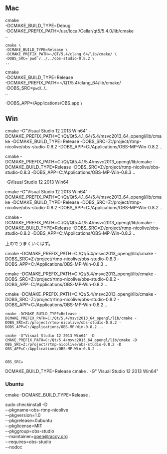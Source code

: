 

## Mac

cmake \
-DCMAKE_BUILD_TYPE=Debug \
-DCMAKE_PREFIX_PATH=/usr/local/Cellar/qt5/5.4.0/lib/cmake \
..



```
cmake \
-DCMAKE_BUILD_TYPE=Release \
-DCMAKE_PREFIX_PATH=~/QT/5.4/clang_64/lib/cmake/ \
-DOBS_SRC=`pwd`/../../obs-studio-0.8.2 \
..
```
cmake \
-DCMAKE_BUILD_TYPE=Release \
-DCMAKE_PREFIX_PATH=~/QT/5.4/clang_64/lib/cmake/ \
-DOBS_SRC=`pwd`/../.. \
..


-DOBS_APP=/Applications/OBS.app \


## Win

cmake -G"Visual Studio 12 2013 Win64" -DCMAKE_PREFIX_PATH=C:/Qt/Qt5.4.1_64/5.4/msvc2013_64_opengl/lib/cmake -DCMAKE_BUILD_TYPE=Release -DOBS_SRC=Z:/project/rtmp-nicolive/obs-studio-0.8.2 -DOBS_APP=C:/Applications/OBS-MP-Win-0.8.2 ..

cmake -DCMAKE_PREFIX_PATH=C:/Qt/Qt5.4.1/5.4/msvc2013_opengl/lib/cmake -DCMAKE_BUILD_TYPE=Release -DOBS_SRC=Z:/project/rtmp-nicolive/obs-studio-0.8.3 -DOBS_APP=C:/Applications/OBS-MP-Win-0.8.3 ..


-GVisual Studio 12 2013 Win64

cmake -G"Visual Studio 12 2013 Win64" -DCMAKE_PREFIX_PATH=C:/Qt/Qt5.4.1_64/5.4/msvc2013_64_opengl/lib/cmake -DCMAKE_BUILD_TYPE=Release -DOBS_SRC=Z:/project/rtmp-nicolive/obs-studio-0.8.2 -DOBS_APP=C:/Applications/OBS-MP-Win-0.8.2 ..

cmake -DCMAKE_PREFIX_PATH=C:/Qt/Qt5.4.1/5.4/msvc2013_opengl/lib/cmake -DCMAKE_BUILD_TYPE=Release -DOBS_SRC=Z:/project/rtmp-nicolive/obs-studio-0.8.2 -DOBS_APP=C:/Applications/OBS-MP-Win-0.8.2 ..

上のでうまくいくはず。

cmake -DCMAKE_PREFIX_PATH=C:/Qt/5.4/msvc2013_opengl/lib/cmake -DOBS_SRC=Z:/project/rtmp-nicolive/obs-studio-0.8.3 -DOBS_APP=C:/Applications/OBS-MP-Win-0.8.3 ..

cmake -DCMAKE_PREFIX_PATH=C:/Qt/5.4/msvc2013_opengl/lib/cmake -DOBS_SRC=Z:/project/rtmp-nicolive/obs-studio-0.8.2 -DOBS_APP=C:/Applications/OBS-MP-Win-0.8.2 ..

cmake -DCMAKE_PREFIX_PATH=C:/Qt/5.4/msvc2013_opengl/lib/cmake -DOBS_SRC=Z:/project/rtmp-nicolive/obs-studio-0.8.2 -DOBS_APP=C:/Applications/OBS-MP-Win-0.8.2 ..
```
cmake -DCMAKE_BUILD_TYPE=Release -DCMAKE_PREFIX_PATH=C:/Qt/5.4/msvc2013_64_opengl/lib/cmake -DOBS_SRC=Z:/project/rtmp-nicolive/obs-studio-0.8.2 -DOBS_APP=C:/Applications/OBS-MP-Win-0.8.2 ..

cmake -G"Visual Studio 12 2013 Win64" -D CMAKE_PREFIX_PATH=C:/Qt/5.4/msvc2013_64_opengl/lib/cmake -D OBS_SRC=Z:/project/rtmp-nicolive/obs-studio-0.8.2 -D OBS_APP=C:/Applications/OBS-MP-Win-0.8.2 ..


OBS_SRC=
```

DCMAKE_BUILD_TYPE=Release
cmake . -G" Visual Studio 12 2013 Win64"


### Ubuntu

cmake -DCMAKE_BUILD_TYPE=Release ..


sudo checkinstall -D \
--pkgname=obs-rtmp-nicolive \
--pkgversion=1.0 \
--pkgrelease=0ubuntu \
--pkglicense=MIT \
--pkggroup=obs-studio \
--maintainer=open@raccy.org \
--requires=obs-studio \
--nodoc
